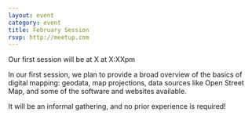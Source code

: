 ```yaml
---
layout: event
category: event
title: February Session
rsvp: http://meetup.com
---
```


Our first session will be at X at X:XXpm

In our first session, we plan to provide a broad overview of the basics of digital mapping: geodata, map projections, data sources like Open Street Map, and some of the software and websites available.

It will be an informal gathering, and no prior experience is required! 